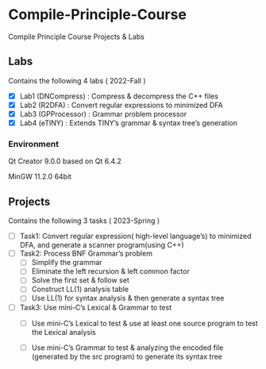 # Compile-Principle-Course

Compile Principle Course Projects &amp; Labs

## Labs

Contains the following 4 labs ( 2022-Fall )

- [x] Lab1 (DNCompress) : Compress & decompress the C++ files 
- [x] Lab2 (R2DFA) : Convert regular expressions to minimized DFA
- [x] Lab3 (GPProcessor) : Grammar problem processor
- [x] Lab4 (eTINY) : Extends TINY’s grammar & syntax tree’s generation

### Environment

Qt Creator 9.0.0 based on Qt 6.4.2

MinGW 11.2.0 64bit

## Projects

Contains the following 3 tasks ( 2023-Spring )

- [ ] Task1: Convert regular expression( high-level language’s) to minimized DFA, and generate a scanner program(using C++)
- [ ] Task2: Process BNF Grammar’s problem
  - [ ] Simplify the grammar
  - [ ] Eliminate the left recursion & left common factor
  - [ ] Solve the first set & follow set
  - [ ] Construct LL(1) analysis table
  - [ ] Use LL(1) for syntax analysis & then generate a syntax tree
- [ ] Task3: Use mini-C’s Lexical & Grammar to test
  - [ ] Use mini-C’s Lexical to test & use at least one source program to test the Lexical analysis
  - [ ] Use mini-C’s Grammar to test & analyzing the encoded file (generated by the src program) to generate its syntax tree

